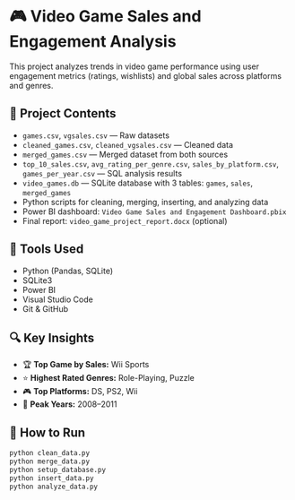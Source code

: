 # 🎮 Video Game Sales and Engagement Analysis

This project analyzes trends in video game performance using user engagement metrics (ratings, wishlists) and global sales across platforms and genres.

## 📁 Project Contents

- `games.csv`, `vgsales.csv` — Raw datasets  
- `cleaned_games.csv`, `cleaned_vgsales.csv` — Cleaned data  
- `merged_games.csv` — Merged dataset from both sources  
- `top_10_sales.csv`, `avg_rating_per_genre.csv`, `sales_by_platform.csv`, `games_per_year.csv` — SQL analysis results  
- `video_games.db` — SQLite database with 3 tables: `games`, `sales`, `merged_games`  
- Python scripts for cleaning, merging, inserting, and analyzing data  
- Power BI dashboard: `Video Game Sales and Engagement Dashboard.pbix`  
- Final report: `video_game_project_report.docx` (optional)

## 🧪 Tools Used

- Python (Pandas, SQLite)  
- SQLite3  
- Power BI  
- Visual Studio Code  
- Git & GitHub

## 🔍 Key Insights

- 🏆 **Top Game by Sales:** Wii Sports  
- ⭐ **Highest Rated Genres:** Role-Playing, Puzzle  
- 🎮 **Top Platforms:** DS, PS2, Wii  
- 📅 **Peak Years:** 2008–2011

## 🚀 How to Run

```bash
python clean_data.py  
python merge_data.py  
python setup_database.py  
python insert_data.py  
python analyze_data.py
